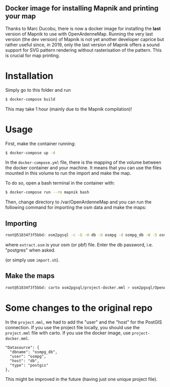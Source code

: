 Docker image for installing Mapnik and printing your map
--------------------------------------------------------

Thanks to Marc Ducobu, there is now a docker image for installing the **last** version of Mapnik to use with OpenArdenneMap. Running the very last version (the dev version) of Mapnik is not yet another developer caprice but rather useful since, in 2019, only the last version of Mapnik offers a sound support for SVG pattern rendering without rasterisation of the pattern. This is crucial for map printing.

# Installation

Simply go to this folder and run

```bash
$ docker-compose build
```

This may take 1 hour (mainly due to the Mapnik compilation)!

# Usage

First, make the container running:

```bash
$ docker-compose up -d
```

In the `docker-compose.yml` file, there is the mapping of the volume between the docker container and your machine. It means that you can use the files mounted in this volume to run the import and make the map.

To do so, open a bash terminal in the container with:

```bash
$ docker-compose run --rm mapnik bash
```

Then, change directory to /var/OpenArdenneMap and you can run the following command for importing the osm data and make the maps:

## Importing

```bash
root@51834f3f5bbd: osm2pgsql -c -G -H db -U osmpg -d osmpg_db -W -S osm2pgsql/OpenArdenneMap.style  --extra-attributes osm-files/extract.osm
```

where `extract.osm` is your osm (or pbf) file. Enter the db password, i.e. "postgres" when asked.

(or simply use `import.sh`).

## Make the maps
```bash
root@51834f3f5bbd: carto osm2pgsql/project-docker.mml > osm2pgsql/OpenArdenneMap.xml && python3 makeMap.py
```

# Some changes to the original repo

In the `project.mml`, we had to add the "user" and the "host" for the PostGIS connection. If you use the project file locally, you should use the `project.mml` file with carto. If you use the docker image, use `project-docker.mml`.

```
"Datasource": {
  "dbname": "osmpg_db",
  "user": "osmpg",
  "host": "db",
  "type": "postgis"
},
```

This might be improved in the future (having just one unique project file).

